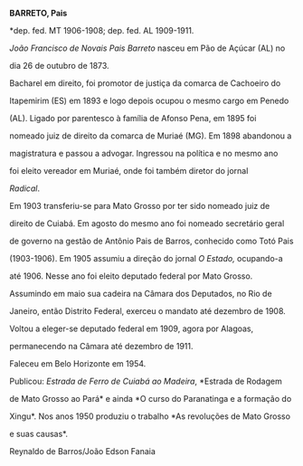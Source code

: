 **BARRETO, Pais**



\*dep. fed. MT 1906-1908; dep. fed. AL 1909-1911.



*João Francisco de Novais Pais Barreto* nasceu em Pão de Açúcar (AL) no

dia 26 de outubro de 1873.



Bacharel em direito, foi promotor de justiça da comarca de Cachoeiro do

Itapemirim (ES) em 1893 e logo depois ocupou o mesmo cargo em Penedo

(AL). Ligado por parentesco à família de Afonso Pena, em 1895 foi

nomeado juiz de direito da comarca de Muriaé (MG). Em 1898 abandonou a

magistratura e passou a advogar. Ingressou na política e no mesmo ano

foi eleito vereador em Muriaé, onde foi também diretor do jornal

*Radical*.



Em 1903 transferiu-se para Mato Grosso por ter sido nomeado juiz de

direito de Cuiabá. Em agosto do mesmo ano foi nomeado secretário geral

de governo na gestão de Antônio Pais de Barros, conhecido como Totó Pais

(1903-1906). Em 1905 assumiu a direção do jornal *O Estado,* ocupando-a

até 1906. Nesse ano foi eleito deputado federal por Mato Grosso.

Assumindo em maio sua cadeira na Câmara dos Deputados, no Rio de

Janeiro, então Distrito Federal, exerceu o mandato até dezembro de 1908.

Voltou a eleger-se deputado federal em 1909, agora por Alagoas,

permanecendo na Câmara até dezembro de 1911.



Faleceu em Belo Horizonte em 1954.



Publicou: *Estrada de Ferro de Cuiabá ao Madeira*, *Estrada de Rodagem

de Mato Grosso ao Pará* e ainda *O curso do Paranatinga e a formação do

Xingu*. Nos anos 1950 produziu o trabalho *As revoluções de Mato Grosso

e suas causas*.



Reynaldo de Barros/João Edson Fanaia



